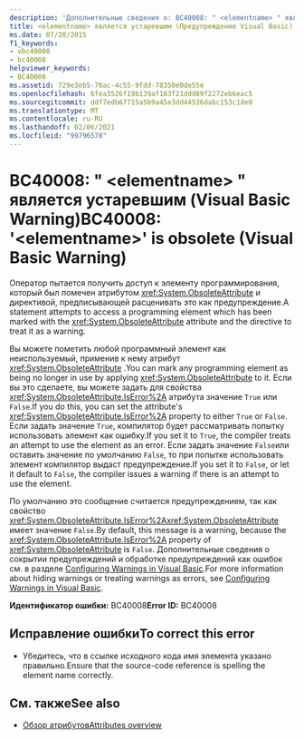 ```yaml
---
description: 'Дополнительные сведения о: BC40008: " <elementname> " является устаревшим (Visual Basic Warning)'
title: <elementname> является устаревшим (Предупреждение Visual Basic)
ms.date: 07/20/2015
f1_keywords:
- vbc40008
- bc40008
helpviewer_keywords:
- BC40008
ms.assetid: 729e3eb5-76ac-4c55-9fdd-78350e0de55e
ms.openlocfilehash: 6fea3526f19b139af103f21ddd89f2272eb6eac5
ms.sourcegitcommit: ddf7edb67715a5b9a45e3dd44536dabc153c1de0
ms.translationtype: MT
ms.contentlocale: ru-RU
ms.lasthandoff: 02/06/2021
ms.locfileid: "99796578"
---
```

# <a name="bc40008-elementname-is-obsolete-visual-basic-warning"></a><span data-ttu-id="c6d8b-103">BC40008: " \<elementname> " является устаревшим (Visual Basic Warning)</span><span class="sxs-lookup"><span data-stu-id="c6d8b-103">BC40008: '\<elementname>' is obsolete (Visual Basic Warning)</span></span>

<span data-ttu-id="c6d8b-104">Оператор пытается получить доступ к элементу программирования, который был помечен атрибутом <xref:System.ObsoleteAttribute> и директивой, предписывающей расценивать это как предупреждение.</span><span class="sxs-lookup"><span data-stu-id="c6d8b-104">A statement attempts to access a programming element which has been marked with the <xref:System.ObsoleteAttribute> attribute and the directive to treat it as a warning.</span></span>

 <span data-ttu-id="c6d8b-105">Вы можете пометить любой программный элемент как неиспользуемый, применив к нему атрибут <xref:System.ObsoleteAttribute> .</span><span class="sxs-lookup"><span data-stu-id="c6d8b-105">You can mark any programming element as being no longer in use by applying <xref:System.ObsoleteAttribute> to it.</span></span> <span data-ttu-id="c6d8b-106">Если вы это сделаете, вы можете задать для свойства <xref:System.ObsoleteAttribute.IsError%2A> атрибута значение `True` или `False`.</span><span class="sxs-lookup"><span data-stu-id="c6d8b-106">If you do this, you can set the attribute's <xref:System.ObsoleteAttribute.IsError%2A> property to either `True` or `False`.</span></span> <span data-ttu-id="c6d8b-107">Если задать значение `True`, компилятор будет рассматривать попытку использовать элемент как ошибку.</span><span class="sxs-lookup"><span data-stu-id="c6d8b-107">If you set it to `True`, the compiler treats an attempt to use the element as an error.</span></span> <span data-ttu-id="c6d8b-108">Если задать значение `False`или оставить значение по умолчанию `False`, то при попытке использовать элемент компилятор выдаст предупреждение.</span><span class="sxs-lookup"><span data-stu-id="c6d8b-108">If you set it to `False`, or let it default to `False`, the compiler issues a warning if there is an attempt to use the element.</span></span>

 <span data-ttu-id="c6d8b-109">По умолчанию это сообщение считается предупреждением, так как свойство <xref:System.ObsoleteAttribute.IsError%2A><xref:System.ObsoleteAttribute> имеет значение `False`.</span><span class="sxs-lookup"><span data-stu-id="c6d8b-109">By default, this message is a warning, because the <xref:System.ObsoleteAttribute.IsError%2A> property of <xref:System.ObsoleteAttribute> is `False`.</span></span> <span data-ttu-id="c6d8b-110">Дополнительные сведения о сокрытии предупреждений и обработке предупреждений как ошибок см. в разделе [Configuring Warnings in Visual Basic](/visualstudio/ide/configuring-warnings-in-visual-basic).</span><span class="sxs-lookup"><span data-stu-id="c6d8b-110">For more information about hiding warnings or treating warnings as errors, see [Configuring Warnings in Visual Basic](/visualstudio/ide/configuring-warnings-in-visual-basic).</span></span>

 <span data-ttu-id="c6d8b-111">**Идентификатор ошибки:** BC40008</span><span class="sxs-lookup"><span data-stu-id="c6d8b-111">**Error ID:** BC40008</span></span>

## <a name="to-correct-this-error"></a><span data-ttu-id="c6d8b-112">Исправление ошибки</span><span class="sxs-lookup"><span data-stu-id="c6d8b-112">To correct this error</span></span>

- <span data-ttu-id="c6d8b-113">Убедитесь, что в ссылке исходного кода имя элемента указано правильно.</span><span class="sxs-lookup"><span data-stu-id="c6d8b-113">Ensure that the source-code reference is spelling the element name correctly.</span></span>

## <a name="see-also"></a><span data-ttu-id="c6d8b-114">См. также</span><span class="sxs-lookup"><span data-stu-id="c6d8b-114">See also</span></span>

- [<span data-ttu-id="c6d8b-115">Обзор атрибутов</span><span class="sxs-lookup"><span data-stu-id="c6d8b-115">Attributes overview</span></span>](../../programming-guide/concepts/attributes/index.md)
